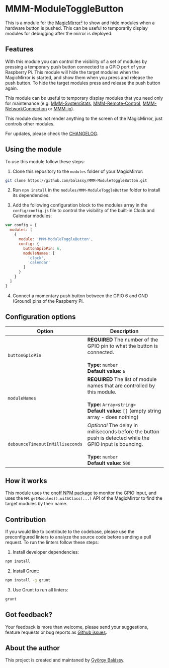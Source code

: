 # MMM-ModuleToggleButton

This is a module for the [MagicMirror²](https://github.com/MichMich/MagicMirror/) to show and hide modules when a hardware button is pushed. This can be useful to temporarily display modules for debugging after the mirror is deployed.

## Features

With this module you can control the visibility of a set of modules by pressing a temporary push button connected to a GPIO port of your Raspberry Pi. This module will hide the target modules when the MagicMirror is started, and show them when you press and release the push button. To hide the target modules press and release the push button again.

This module can be useful to temporary display modules that you need only for maintenance (e.g. [MMM-SystemStats](https://github.com/BenRoe/MMM-SystemStats), [MMM-Remote-Control](https://github.com/Jopyth/MMM-Remote-Control), [MMM-NetworkConnection](https://github.com/slametps/MMM-NetworkConnection) or [MMM-ip](https://github.com/fewieden/MMM-ip)).

This module does not render anything to the screen of the MagicMirror, just controls other modules.

For updates, please check the [CHANGELOG](https://github.com/balassy/MMM-ModuleToggleButton/blob/master/CHANGELOG.md).

## Using the module

To use this module follow these steps:

1. Clone this repository to the `modules` folder of your MagicMirror:

```bash
git clone https://github.com/balassy/MMM-ModuleToggleButton.git
```

2. Run `npm install` in the `modules/MMM-ModuleToggleButton` folder to install its dependencies.

3. Add the following configuration block to the modules array in the `config/config.js` file to control the visibility of the built-in Clock and Calendar modules:

```js
var config = {
  modules: [
    {
      module: 'MMM-ModuleToggleButton',
      config: {
        buttonGpioPin: 6,
        moduleNames: [
          'clock',
          'calendar'
        ]
      }
    }
  ]
}
```

4. Connect a momentary push button between the GPIO 6 and GND (Ground) pins of the Raspberry Pi.

## Configuration options

| Option                 | Description
|------------------------|-----------
| `buttonGpioPin`        | **REQUIRED** The number of the GPIO pin to what the button is connected.<br><br> **Type:** `number` <br>**Default value:** `6`
| `moduleNames`          | **REQUIRED** The list of module names that are controlled by this module.<br><br> **Type:** `Array<string>` <br>**Default value:** `[]` (empty string array - does nothing)
| `debounceTimeoutInMilliseconds`| *Optional* The delay in milliseconds before the button push is detected while the GPIO input is bouncing.<br><br> **Type:** `number` <br>**Default value:** `500`

## How it works

This module uses the [onoff NPM package](https://www.npmjs.com/package/onoff) to monitor the GPIO input, and uses the `MM.getModules().withClass(...)` API of the MagicMirror to find the target modules by their name.

## Contribution

If you would like to contribute to the codebase, please use the preconfigured linters to analyze the source code before sending a pull request. To run the linters follow these steps:

1. Install developer dependencies:

```bash
npm install
```

2. Install Grunt:

```bash
npm install -g grunt
```

3. Use Grunt to run all linters:

```bash
grunt
```

## Got feedback?

Your feedback is more than welcome, please send your suggestions, feature requests or bug reports as [Github issues](https://github.com/balassy/MMM-ModuleToggleButton/issues).

## About the author

This project is created and maintaned by [György Balássy](https://www.linkedin.com/in/balassy).
